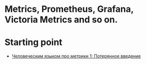 # Metrics, Prometheus, Grafana, Victoria Metrics and so on.

# Starting point
- [Человеческим языком про метрики 1: Потерянное введение](https://habr.com/ru/companies/tochka/articles/683608/)
